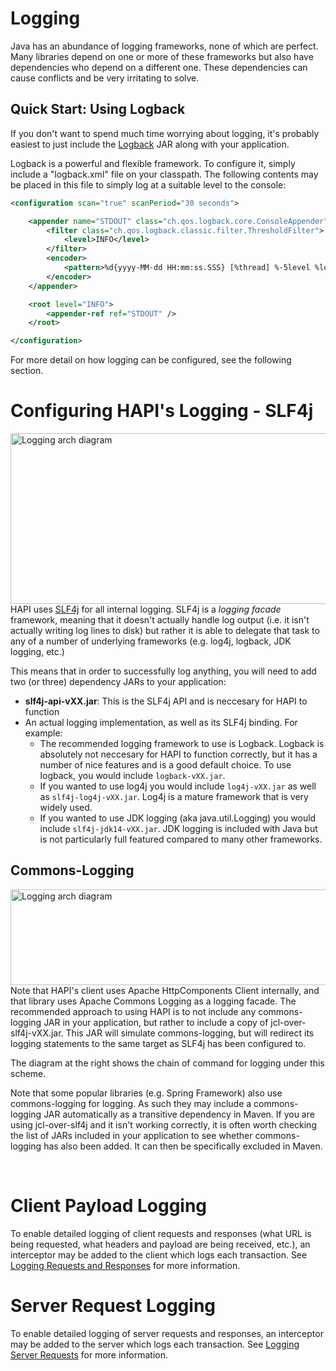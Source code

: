 # Logging

Java has an abundance of logging frameworks, none of which are perfect. Many libraries depend on one or more of these frameworks but also have dependencies who depend on a different one. These dependencies can cause conflicts and be very irritating to solve.

## Quick Start: Using Logback

If you don't want to spend much time worrying about logging, it's probably easiest to just include the [Logback](http://logback.qos.ch/) JAR along with your application.

Logback is a powerful and flexible framework. To configure it, simply include a "logback.xml" file on your classpath. The following contents may be placed in this file to simply log at a suitable level to the console:

```xml
<configuration scan="true" scanPeriod="30 seconds">

	<appender name="STDOUT" class="ch.qos.logback.core.ConsoleAppender">
		<filter class="ch.qos.logback.classic.filter.ThresholdFilter">
			<level>INFO</level>
		</filter>
		<encoder>
			<pattern>%d{yyyy-MM-dd HH:mm:ss.SSS} [%thread] %-5level %logger{36} [%file:%line] %msg%n</pattern>
		</encoder>
	</appender>

	<root level="INFO">
		<appender-ref ref="STDOUT" />
	</root>

</configuration>
```

For more detail on how logging can be configured, see the following section.

# Configuring HAPI's Logging - SLF4j
				
<img src="/hapi-fhir/docs/images/hapi-fhir-logging.svg"  width="723" height="273" alt="Logging arch diagram" align="right"/>
			
HAPI uses [SLF4j](http://www.slf4j.org/) for all internal logging. SLF4j is a *logging facade* framework, meaning that it doesn't actually handle log output (i.e. it isn't actually writing log lines to disk) but rather it is able to delegate that task to any of a number of underlying frameworks (e.g. log4j, logback, JDK logging, etc.)

This means that in order to successfully log anything, you will need to 
add two (or three) dependency JARs to your application:

* **slf4j-api-vXX.jar**: This is the SLF4j API and is neccesary for HAPI to function
* An actual logging implementation, as well as its SLF4j binding. For example:
   * The recommended logging framework to use is Logback. Logback is absolutely not neccesary for HAPI to function correctly, but it has a number of nice features and is a good default choice. To use logback, you would include `logback-vXX.jar`.
   * If you wanted to use log4j you would include `log4j-vXX.jar` as well as `slf4j-log4j-vXX.jar`. Log4j is a mature framework that is very widely used.
   * If you wanted to use JDK logging (aka java.util.Logging) you would include `slf4j-jdk14-vXX.jar`. JDK logging is included with Java but is not particularly full featured compared to many other frameworks.
    
## Commons-Logging

<img src="/hapi-fhir/docs/images/hapi-fhir-logging-complete.svg" width="614" height="153" alt="Logging arch diagram" align="right"/>

Note that HAPI's client uses Apache HttpComponents Client internally, and that library uses Apache Commons Logging as a logging facade. The recommended approach to using HAPI is to not include any commons-logging JAR in your application, but rather to include a copy of jcl-over-slf4j-vXX.jar. This JAR will simulate commons-logging, but will redirect its logging statements to the same target as SLF4j has been configured to.   

The diagram at the right shows the chain of command for logging under this scheme.

Note that some popular libraries (e.g. Spring Framework) also use commons-logging for logging. As such they may include a commons-logging JAR automatically as a transitive dependency in Maven. If you are using jcl-over-slf4j and it isn't working correctly, it is often worth checking the list of JARs included in your application to see whether commons-logging has also been added. It can then be specifically excluded in Maven.
 
<br clear="all"/>

# Client Payload Logging

To enable detailed logging of client requests and responses (what URL is being requested, what headers and payload are being received, etc.), an interceptor may be added to the client which logs each transaction. See [Logging Requests and Responses](./doc_rest_client_interceptor.html#req_resp_logging) for more information.

# Server Request Logging

To enable detailed logging of server requests and responses, an interceptor may be added to the server which logs each transaction. See [Logging Server Requests](./doc_rest_server_interceptor.html#Logging) for more information.

